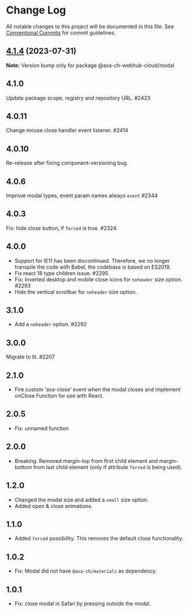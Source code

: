 # Change Log

All notable changes to this project will be documented in this file.
See [Conventional Commits](https://conventionalcommits.org) for commit guidelines.

## [4.1.4](https://github.com/axa-ch-webhub-cloud/pattern-library/compare/@axa-ch-webhub-cloud/modal@4.1.3...@axa-ch-webhub-cloud/modal@4.1.4) (2023-07-31)

**Note:** Version bump only for package @axa-ch-webhub-cloud/modal

## 4.1.0

Update package scope, registry and repository URL. #2423

## 4.0.11

Change mouse close handler event listener. #2414

## 4.0.10

Re-release after fixing component-versioning bug.

## 4.0.6

Improve modal types, event param names always `event` #2344

## 4.0.3

Fix: hide close button, if `forced` is true. #2324.

## 4.0.0

- Support for IE11 has been discontinued. Therefore, we no longer transpile the code with Babel, the codebase is based on ES2019.
- Fix react 18 type children issue. #2295
- Fix: Inverted desktop and mobile close icons for `noheader` size option. #2293
- Hide the vertical scrollbar for `noheader` size option.

## 3.1.0

- Add a `noheader` option. #2292

## 3.0.0

Migrate to lit. #2207

## 2.1.0

- Fire custom 'axa-close' event when the modal closes and implement onClose Function for use with React.

## 2.0.5

- Fix: unnamed function

## 2.0.0

- Breaking: Removed margin-top from first child element and margin-bottom from last child element (only if attribute `forced` is being used).

## 1.2.0

- Changed the modal size and added a `small` size option.
- Added open & close animations.

## 1.1.0

- Added `forced` possibility. This removes the default close functionality.

## 1.0.2

- Fix: Modal did not have `@axa-ch/materials` as dependency.

## 1.0.1

- Fix: close modal in Safari by pressing outside the modal.
